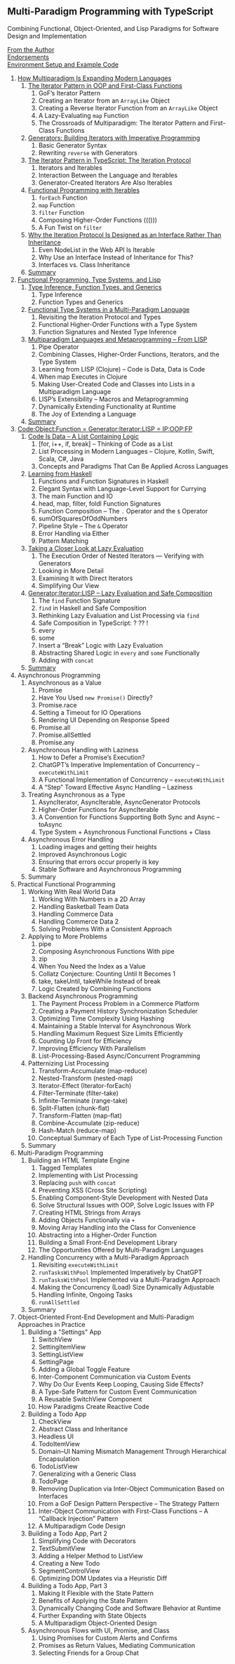 ## Multi-Paradigm Programming with TypeScript

Combining Functional, Object-Oriented, and Lisp Paradigms for Software Design and Implementation

[From the Author](0.1-From-the-Author.md) <br>
[Endorsements](0.2-Endorsements.md) <br>
[Environment Setup and Example Code](0.3-Environment-Setup-and-Example-Code.md)

1. [How Multiparadigm Is Expanding Modern Languages](1.0.-How-Multiparadigm-Is-Expanding-Modern-Languages.md)
   1. [The Iterator Pattern in OOP and First-Class Functions](1.1-The-Iterator-Pattern-in-OOP-and-First-Class-Functions.md)
      1. GoF’s Iterator Pattern
      2. Creating an Iterator from an `ArrayLike` Object
      3. Creating a Reverse Iterator Function from an `ArrayLike` Object
      4. A Lazy-Evaluating `map` Function
      5. The Crossroads of Multiparadigm: The Iterator Pattern and First-Class Functions
   2. [Generators: Building Iterators with Imperative Programming](1.2-Generators%3A-Building-Iterators-with-Imperative-Programming.md)
      1. Basic Generator Syntax
      2. Rewriting `reverse` with Generators 
   3. [The Iterator Pattern in TypeScript: The Iteration Protocol](1.3-The-Iterator-Pattern-in-TypeScript%3A-The-Iteration-Protocol.md)
      1. Iterators and Iterables
      2. Interaction Between the Language and Iterables
      3. Generator-Created Iterators Are Also Iterables
   4. [Functional Programming with Iterables](1.4-Functional-Programming-with-Iterables.md)
      1. `forEach` Function
      2. `map` Function
      3. `filter` Function
      4. Composing Higher-Order Functions ((()))
      5. A Fun Twist on `filter`
   5. [Why the Iteration Protocol Is Designed as an Interface Rather Than Inheritance](1.5-Why-the-Iteration-Protocol-Is-Designed-as-an-Interface-Rather-Than-Inheritance.md)
      1. Even NodeList in the Web API Is Iterable
      2. Why Use an Interface Instead of Inheritance for This?
      3. Interfaces vs. Class Inheritance
   6. [Summary](1.6-Summary.md)
2. [Functional Programming, Type Systems, and Lisp](2.0-Functional-Programming,-Type-Systems,-and-Lisp.md)
   1. [Type Inference, Function Types, and Generics](2.1-Type-Inference,-Function-Types,-and-Generics.md)
      1. Type Inference
      2. Function Types and Generics
   2. [Functional Type Systems in a Multi-Paradigm Language](2.2-Functional-Type-Systems-in-a-Multi-Paradigm-Language.md)
      1. Revisiting the Iteration Protocol and Types
      2. Functional Higher-Order Functions with a Type System
      3. Function Signatures and Nested Type Inference
   3. [Multiparadigm Languages and Metaprogramming – From LISP](2.3-Multiparadigm-Languages-and-Metaprogramming-–-From-LISP.md)
      1. Pipe Operator
      2. Combining Classes, Higher-Order Functions, Iterators, and the Type System
      3. Learning from LISP (Clojure) – Code is Data, Data is Code
      4. When map Executes in Clojure
      5. Making User-Created Code and Classes into Lists in a Multiparadigm Language
      6. LISP’s Extensibility – Macros and Metaprogramming
      7. Dynamically Extending Functionality at Runtime
      8. The Joy of Extending a Language
   4. [Summary](2.4-Summary.md)
3. [Code:Object:Function = Generator:Iterator:LISP = IP:OOP:FP](3.0-Code%3AObject%3AFunction-=-Generator%3AIterator%3ALISP-=-IP%3AOOP%3AFP.md)
   1. [Code Is Data – A List Containing Logic](3.1-Code-Is-Data-–-A-List-Containing-Logic.md)
      1. [for, i++, if, break] – Thinking of Code as a List
      2. List Processing in Modern Languages – Clojure, Kotlin, Swift, Scala, C#, Java 
      3. Concepts and Paradigms That Can Be Applied Across Languages
   2. [Learning from Haskell](3.2-Learning-from-Haskell.md)
      1. Functions and Function Signatures in Haskell
      2. Elegant Syntax with Language-Level Support for Currying
      3. The main Function and IO
      4. head, map, filter, foldl Function Signatures
      5. Function Composition – The `.` Operator and the `$` Operator
      6. sumOfSquaresOfOddNumbers
      7. Pipeline Style – The `&` Operator
      8. Error Handling via Either
      9. Pattern Matching
   3. [Taking a Closer Look at Lazy Evaluation](3.3-Taking-a-Closer-Look-at-Lazy-Evaluation.md)
      1. The Execution Order of Nested Iterators — Verifying with Generators
      2. Looking in More Detail
      3. Examining It with Direct Iterators
      4. Simplifying Our View
   4. [Generator:Iterator:LISP – Lazy Evaluation and Safe Composition](3.4-Generator%3AIterator%3ALISP-–-Lazy-Evaluation-and-Safe-Composition.md)
      1. The `find` Function Signature
      2. `find` in Haskell and Safe Composition
      3. Rethinking Lazy Evaluation and List Processing via `find`
      4. Safe Composition in TypeScript: ? ?? !
      5. every
      6. some
      7. Insert a “Break” Logic with Lazy Evaluation
      8. Abstracting Shared Logic in `every` and `some` Functionally
      9. Adding with `concat`
   5. [Summary](3.5-Summary.md)
4. Asynchronous Programming
   1. Asynchronous as a Value
      1. Promise
      2. Have You Used `new Promise()` Directly?
      3. Promise.race
      4. Setting a Timeout for IO Operations
      5. Rendering UI Depending on Response Speed
      6. Promise.all
      7. Promise.allSettled
      8. Promise.any
   2. Asynchronous Handling with Laziness
      1. How to Defer a Promise’s Execution?
      2. ChatGPT’s Imperative Implementation of Concurrency – `executeWithLimit`
      3. A Functional Implementation of Concurrency – `executeWithLimit`
      4. A “Step” Toward Effective Async Handling – Laziness
   3. Treating Asynchronous as a Type
      1. AsyncIterator, AsyncIterable, AsyncGenerator Protocols
      2. Higher-Order Functions for AsyncIterable
      3. A Convention for Functions Supporting Both Sync and Async – toAsync
      4. Type System + Asynchronous Functional Functions + Class
   4. Asynchronous Error Handling
      1. Loading images and getting their heights
      2. Improved Asynchronous Logic
      3. Ensuring that errors occur properly is key
      4. Stable Software and Asynchronous Programming
   5. Summary
5. Practical Functional Programming
   1. Working With Real World Data
      1. Working With Numbers in a 2D Array
      2. Handling Basketball Team Data
      3. Handling Commerce Data
      4. Handling Commerce Data 2
      5. Solving Problems With a Consistent Approach
   2. Applying to More Problems
      1. pipe
      2. Composing Asynchronous Functions With pipe
      3. zip
      4. When You Need the Index as a Value
      5. Collatz Conjecture: Counting Until It Becomes 1
      6. take, takeUntil, takeWhile Instead of break
      7. Logic Created by Combining Functions
   3. Backend Asynchronous Programming
      1. The Payment Process Problem in a Commerce Platform
      2. Creating a Payment History Synchronization Scheduler
      3. Optimizing Time Complexity Using Hashing
      4. Maintaining a Stable Interval for Asynchronous Work
      5. Handling Maximum Request Size Limits Efficiently
      6. Counting Up Front for Efficiency
      7. Improving Efficiency With Parallelism
      8. List-Processing-Based Async/Concurrent Programming
   4. Patternizing List Processing
      1. Transform-Accumulate (map-reduce)
      2. Nested-Transform (nested-map)
      3. Iterator-Effect (Iterator-forEach)
      4. Filter-Terminate (filter-take)
      5. Infinite-Terminate (range-take)
      6. Split-Flatten (chunk-flat)
      7. Transform-Flatten (map-flat)
      8. Combine-Accumulate (zip-reduce)
      9. Hash-Match (reduce-map)
      10. Conceptual Summary of Each Type of List-Processing Function
   5. Summary 
6. Multi-Paradigm Programming
   1. Building an HTML Template Engine
      1. Tagged Templates
      2. Implementing with List Processing
      3. Replacing `push` with `concat`
      4. Preventing XSS (Cross Site Scripting)
      5. Enabling Component-Style Development with Nested Data
      6. Solve Structural Issues with OOP, Solve Logic Issues with FP
      7. Creating HTML Strings from Arrays
      8. Adding Objects Functionally via `+`
      9. Moving Array Handling into the Class for Convenience
      10. Abstracting into a Higher-Order Function
      11. Building a Small Front-End Development Library
      12. The Opportunities Offered by Multi-Paradigm Languages
   2. Handling Concurrency with a Multi-Paradigm Approach
      1. Revisiting `executeWithLimit`
      2. `runTasksWithPool` Implemented Imperatively by ChatGPT
      3. `runTasksWithPool` Implemented via a Multi-Paradigm Approach
      4. Making the Concurrency (Load) Size Dynamically Adjustable
      5. Handling Infinite, Ongoing Tasks
      6. `runAllSettled`
   3. Summary
7. Object-Oriented Front-End Development and Multi-Paradigm Approaches in Practice
   1. Building a "Settings" App
      1. SwitchView
      2. SettingItemView
      3. SettingListView
      4. SettingPage
      5. Adding a Global Toggle Feature
      6. Inter-Component Communication via Custom Events
      7. Why Do Our Events Keep Looping, Causing Side Effects?
      8. A Type-Safe Pattern for Custom Event Communication
      9. A Reusable SwitchView Component
      10. How Paradigms Create Reactive Code
   2. Building a Todo App
      1. CheckView
      2. Abstract Class and Inheritance
      3. Headless UI
      4. TodoItemView
      5. Domain–UI Naming Mismatch Management Through Hierarchical Encapsulation
      6. TodoListView
      7. Generalizing with a Generic Class
      8. TodoPage
      9. Removing Duplication via Inter-Object Communication Based on Interfaces
      10. From a GoF Design Pattern Perspective – The Strategy Pattern
      11. Inter-Object Communication with First-Class Functions – A “Callback Injection” Pattern
      12. A Multiparadigm Code Design
   3. Building a Todo App, Part 2
      1. Simplifying Code with Decorators
      2. TextSubmitView
      3. Adding a Helper Method to ListView
      4. Creating a New Todo
      5. SegmentControlView
      6. Optimizing DOM Updates via a Heuristic Diff
   4. Building a Todo App, Part 3
      1. Making It Flexible with the State Pattern
      2. Benefits of Applying the State Pattern
      3. Dynamically Changing Code and Software Behavior at Runtime
      4. Further Expanding with State Objects
      5. A Multiparadigm Object-Oriented Design
   5. Asynchronous Flows with UI, Promise, and Class
      1. Using Promises for Custom Alerts and Confirms
      2. Promises as Return Values, Mediating Communication
      3. Selecting Friends for a Group Chat

